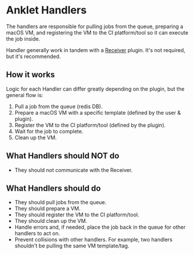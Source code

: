 # Anklet Handlers

The handlers are responsible for pulling jobs from the queue, preparing a macOS VM, and registering the VM to the CI platform/tool so it can execute the job inside.

Handler generally work in tandem with a [Receiver](../receivers) plugin. It's not required, but it's recommended.

## How it works

Logic for each Handler can differ greatly depending on the plugin, but the general flow is:

1. Pull a job from the queue (redis DB).
2. Prepare a macOS VM with a specific template (defined by the user & plugin).
3. Register the VM to the CI platform/tool (defined by the plugin).
4. Wait for the job to complete.
5. Clean up the VM.

## What Handlers should NOT do

- They should not communicate with the Receiver.

## What Handlers should do

- They should pull jobs from the queue.
- They should prepare a VM.
- They should register the VM to the CI platform/tool.
- They should clean up the VM.
- Handle errors and, if needed, place the job back in the queue for other handlers to act on.
- Prevent collisions with other handlers. For example, two handlers shouldn't be pulling the same VM template/tag.